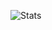 ![Stats](https://github-readme-stats.vercel.app/api?username=claxten10&show_icons=true&theme=onedark&count_private=true)
